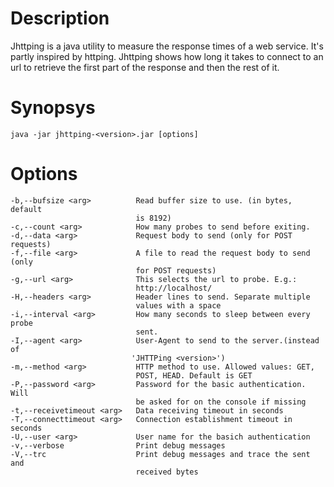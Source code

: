 # Description

Jhttping is a java utility to measure the response times of a web service. It's partly inspired by httping. 
Jhttping shows how long it takes to connect to an url to retrieve the first part of the response and then the rest of it.

# Synopsys

    java -jar jhttping-<version>.jar [options]

# Options

    -b,--bufsize <arg>          Read buffer size to use. (in bytes, default
                                is 8192)
    -c,--count <arg>            How many probes to send before exiting.
    -d,--data <arg>             Request body to send (only for POST requests)
    -f,--file <arg>             A file to read the request body to send (only
                                for POST requests)
    -g,--url <arg>              This selects the url to probe. E.g.:
                                http://localhost/
    -H,--headers <arg>          Header lines to send. Separate multiple
                                values with a space
    -i,--interval <arg>         How many seconds to sleep between every probe
                                sent.
    -I,--agent <arg>            User-Agent to send to the server.(instead of
                               'JHTTPing <version>')
    -m,--method <arg>           HTTP method to use. Allowed values: GET,
                                POST, HEAD. Default is GET
    -P,--password <arg>         Password for the basic authentication. Will
                                be asked for on the console if missing
    -t,--receivetimeout <arg>   Data receiving timeout in seconds
    -T,--connecttimeout <arg>   Connection establishment timeout in seconds
    -U,--user <arg>             User name for the basich authentication
    -v,--verbose                Print debug messages
    -V,--trc                    Print debug messages and trace the sent and
                                received bytes
